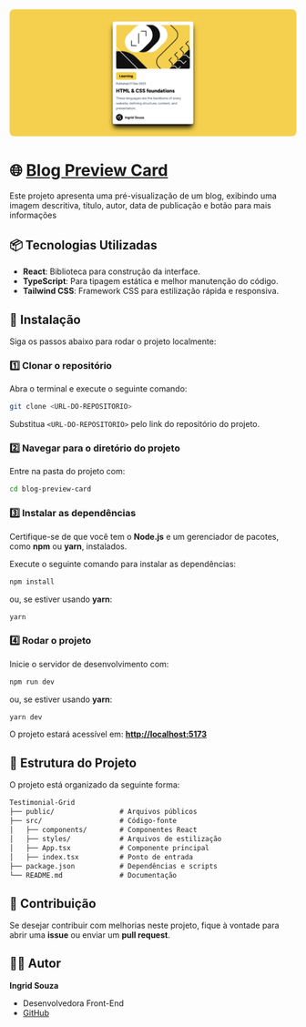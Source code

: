
<img style="border-radius: 8px;" src="../images/Blog-Preview.png">

# 🌐 [Blog Preview Card](https://ingridssilveira.github.io/projetos/blog-preview-card/)


Este projeto apresenta uma pré-visualização de um blog, exibindo uma imagem descritiva, título, autor, data de publicação e botão para mais informações


## 📦 Tecnologias Utilizadas  

- **React**: Biblioteca para construção da interface.  
- **TypeScript**: Para tipagem estática e melhor manutenção do código.  
- **Tailwind CSS**: Framework CSS para estilização rápida e responsiva.  


## 🚀 Instalação  

Siga os passos abaixo para rodar o projeto localmente:  

### 1️⃣ Clonar o repositório  
Abra o terminal e execute o seguinte comando:  

```bash  
git clone <URL-DO-REPOSITORIO>
```  

Substitua `<URL-DO-REPOSITORIO>` pelo link do repositório do projeto.  

### 2️⃣ Navegar para o diretório do projeto  
Entre na pasta do projeto com:  

```bash  
cd blog-preview-card
```  

### 3️⃣ Instalar as dependências  
Certifique-se de que você tem o **Node.js** e um gerenciador de pacotes, como **npm** ou **yarn**, instalados.  

Execute o seguinte comando para instalar as dependências:  

```bash  
npm install  
```  

ou, se estiver usando **yarn**:  

```bash  
yarn  
```  

### 4️⃣ Rodar o projeto  
Inicie o servidor de desenvolvimento com:  

```bash  
npm run dev  
```  

ou, se estiver usando **yarn**:  

```bash  
yarn dev  
```  

O projeto estará acessível em: **[http://localhost:5173](http://localhost:5173)**  


## 📂 Estrutura do Projeto  

O projeto está organizado da seguinte forma:  

```
Testimonial-Grid  
├── public/                # Arquivos públicos  
├── src/                   # Código-fonte  
│   ├── components/        # Componentes React  
│   ├── styles/            # Arquivos de estilização  
│   ├── App.tsx            # Componente principal  
│   ├── index.tsx          # Ponto de entrada  
├── package.json           # Dependências e scripts  
└── README.md              # Documentação  
```  


## 🤝 Contribuição  

Se desejar contribuir com melhorias neste projeto, fique à vontade para abrir uma **issue** ou enviar um **pull request**.  


## 👩‍💻 Autor  

**Ingrid Souza**  
- Desenvolvedora Front-End  
- [GitHub](https://github.com/IngridsSilveira)  
